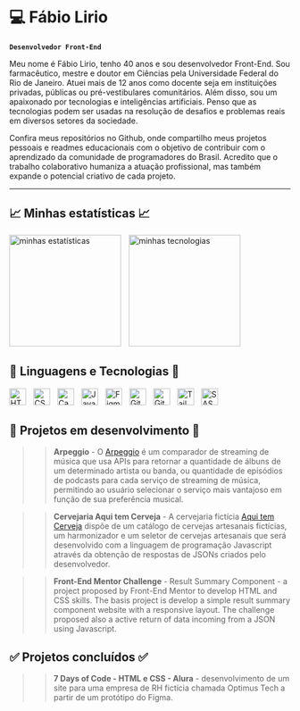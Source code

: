 # 💻 Fábio Lirio
**`Desenvolvedor Front-End`** 

Meu nome é Fábio Lirio, tenho 40 anos e sou desenvolvedor Front-End. Sou farmacêutico, mestre e doutor em Ciências pela Universidade Federal do Rio de Janeiro. Atuei mais de 12 anos como docente seja em instituições privadas, públicas ou pré-vestibulares comunitários. Além disso, sou um apaixonado por tecnologias e inteligências artificiais. Penso que as tecnologias podem ser usadas na resolução de desafios e problemas reais em diversos setores da sociedade.

Confira meus repositórios no Github, onde compartilho meus projetos pessoais e readmes educacionais com o objetivo de contribuir com o aprendizado da comunidade de programadores do Brasil. Acredito que o trabalho colaborativo humaniza a atuação profissional, mas também expande o potencial criativo de cada projeto.



_____
## 📈 Minhas estatísticas 📈

<img  
    alt="minhas estatísticas" 
    height="200" 
    style="padding-right: 10px;" 
    src="https://github-readme-stats.vercel.app/api?username=FabioLiriodev&show_icons=true&theme=dark&include__all__commits=true&locale=pt-br&hide_rank=true" 
/>
<img  
    alt="minhas tecnologias" 
    height="200" 
    style="padding-right: 10px;" 
    src="https://github-readme-stats.vercel.app/api/top-langs/?username=FabioLiriodev&show_icons=true&layout=compact&theme=dark&custom_title=Tecnologias&langs_count=7" 
/>



## 🚀 Linguagens e Tecnologias 🚀

<img 
    align="left" 
    alt="HTML"
    title="HTML" 
    width="30px" 
    style="padding-right: 10px;" 
    src="https://cdn.jsdelivr.net/gh/devicons/devicon@latest/icons/html5/html5-original.svg" 
/>
<img 
    align="left" 
    alt="CSS" 
    title="CSS"
    width="30px" 
    style="padding-right: 10px;" 
    src="https://cdn.jsdelivr.net/gh/devicons/devicon@latest/icons/css3/css3-original.svg" 
/>
<img 
    align="left" 
    alt="Canva" 
    title="Canva"
    width="30px" 
    style="padding-right: 10px;" 
    src="https://cdn.jsdelivr.net/gh/devicons/devicon@latest/icons/canva/canva-original.svg" 
/>
<img 
    align="left" 
    alt="JavaScript" 
    title="JavaScript"
    width="30px" 
    style="padding-right: 10px;" 
    src="https://cdn.jsdelivr.net/gh/devicons/devicon@latest/icons/javascript/javascript-original.svg" 
/>
<img 
    align="left" 
    alt="Figma" 
    title="Figma"
    width="30px" 
    style="padding-right: 10px;" 
    src="https://cdn.jsdelivr.net/gh/devicons/devicon@latest/icons/figma/figma-original.svg" 
/>
<img 
    align="left" 
    alt="Git" 
    title="Git"
    width="30px" 
    style="padding-right: 10px;" 
    src="https://cdn.jsdelivr.net/gh/devicons/devicon@latest/icons/git/git-original.svg" 
/>
<img fill="FFFFFF"
    align="left" 
    alt="Github" 
    title="Github"
    width="30px" 
    style="padding-right: 10px;" 
    src="https://cdn.jsdelivr.net/gh/devicons/devicon@latest/icons/github/github-original.svg" 
/>
<img 
    align="left" 
    alt="Tailwind" 
    title="Tailwind"
    width="30px" 
    style="padding-right: 10px;" 
    src="https://cdn.jsdelivr.net/gh/devicons/devicon@latest/icons/tailwindcss/tailwindcss-original.svg" 
/>
<img 
    align="left" 
    alt="SASS" 
    title="SASS"
    width="30px" 
    style="padding-right: 10px;" 
    src="https://cdn.jsdelivr.net/gh/devicons/devicon@latest/icons/sass/sass-original.svg"
  />
  <br/>
  <br/>

## 🚧 Projetos em desenvolvimento 🚧

>>**Arpeggio** - O <a href="https://github.com/FabioLiriodev/Arpeggio-APP">Arpeggio</a> é um comparador de streaming de música que usa APIs para retornar a quantidade de álbuns de um determinado artista ou banda, ou quantidade de episódios de podcasts para cada serviço de streaming de música, permitindo ao usuário selecionar o serviço mais vantajoso em função de sua preferência musical.


>> **Cervejaria Aqui tem Cerveja** - A cervejaria fictícia <a href="https://github.com/FabioLiriodev/Aqui-tem-cerveja">Aqui tem Cerveja</a> dispõe de um catálogo de cervejas artesanais fictícias, um harmonizador e um seletor de cervejas artesanais que será desenvolvido com a linguagem de programação Javascript através da obtenção de respostas de JSONs criados pelo desenvolvedor.

>> **Front-End Mentor Challenge** - Result Summary Component - a project proposed by Front-End Mentor to develop HTML and CSS skills. The basis project is develop a simple result summary component website with a responsive layout. The challenge proposed also a active return of data incoming from a JSON using Javascript. 


<h2> ✅ Projetos concluídos ✅ </h2>

>>**7 Days of Code - HTML e CSS - Alura** - desenvolvimento de um site para uma empresa de RH fictícia chamada Optimus Tech a partir de um protótipo do Figma. 







